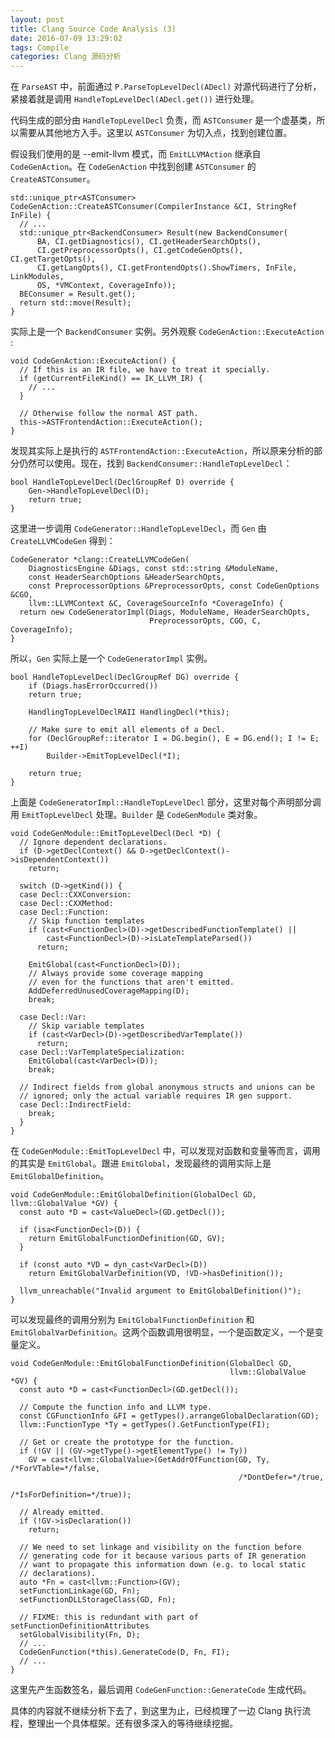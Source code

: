 ```yaml
---
layout: post
title: Clang Source Code Analysis (3)
date: 2016-07-09 13:29:02
tags: Compile
categories: Clang 源码分析
---
```


在 `ParseAST` 中，前面通过 `P.ParseTopLevelDecl(ADecl)` 对源代码进行了分析，紧接着就是调用 `HandleTopLevelDecl(ADecl.get())` 进行处理。

<!-- more -->

代码生成的部分由 `HandleTopLevelDecl` 负责，而 `ASTConsumer` 是一个虚基类，所以需要从其他地方入手。这里以 `ASTConsumer` 为切入点，找到创建位置。

假设我们使用的是 --emit-llvm 模式，而 `EmitLLVMAction` 继承自 `CodeGenAction`。在 `CodeGenAction` 中找到创建 `ASTConsumer` 的 `CreateASTConsumer`。

```
std::unique_ptr<ASTConsumer>
CodeGenAction::CreateASTConsumer(CompilerInstance &CI, StringRef InFile) {
  // ...
  std::unique_ptr<BackendConsumer> Result(new BackendConsumer(
      BA, CI.getDiagnostics(), CI.getHeaderSearchOpts(),
      CI.getPreprocessorOpts(), CI.getCodeGenOpts(), CI.getTargetOpts(),
      CI.getLangOpts(), CI.getFrontendOpts().ShowTimers, InFile, LinkModules,
      OS, *VMContext, CoverageInfo));
  BEConsumer = Result.get();
  return std::move(Result);
}
```

实际上是一个 `BackendConsumer` 实例。另外观察 `CodeGenAction::ExecuteAction` :

```
void CodeGenAction::ExecuteAction() {
  // If this is an IR file, we have to treat it specially.
  if (getCurrentFileKind() == IK_LLVM_IR) {
    // ...
  }

  // Otherwise follow the normal AST path.
  this->ASTFrontendAction::ExecuteAction();
}
```

发现其实际上是执行的 `ASTFrontendAction::ExecuteAction`，所以原来分析的部分仍然可以使用。现在，找到 `BackendConsumer::HandleTopLevelDecl`：

```
bool HandleTopLevelDecl(DeclGroupRef D) override {
    Gen->HandleTopLevelDecl(D);
    return true;
}
```

这里进一步调用 `CodeGenerator::HandleTopLevelDecl`，而 `Gen` 由 `CreateLLVMCodeGen` 得到：

```
CodeGenerator *clang::CreateLLVMCodeGen(
    DiagnosticsEngine &Diags, const std::string &ModuleName,
    const HeaderSearchOptions &HeaderSearchOpts,
    const PreprocessorOptions &PreprocessorOpts, const CodeGenOptions &CGO,
    llvm::LLVMContext &C, CoverageSourceInfo *CoverageInfo) {
  return new CodeGeneratorImpl(Diags, ModuleName, HeaderSearchOpts,
                               PreprocessorOpts, CGO, C, CoverageInfo);
}
```

所以，`Gen` 实际上是一个 `CodeGeneratorImpl` 实例。

```
bool HandleTopLevelDecl(DeclGroupRef DG) override {
    if (Diags.hasErrorOccurred())
    return true;

    HandlingTopLevelDeclRAII HandlingDecl(*this);

    // Make sure to emit all elements of a Decl.
    for (DeclGroupRef::iterator I = DG.begin(), E = DG.end(); I != E; ++I)
        Builder->EmitTopLevelDecl(*I);

    return true;
}
```

上面是 `CodeGeneratorImpl::HandleTopLevelDecl` 部分，这里对每个声明部分调用 `EmitTopLevelDecl` 处理。`Builder` 是 `CodeGenModule` 类对象。

```
void CodeGenModule::EmitTopLevelDecl(Decl *D) {
  // Ignore dependent declarations.
  if (D->getDeclContext() && D->getDeclContext()->isDependentContext())
    return;

  switch (D->getKind()) {
  case Decl::CXXConversion:
  case Decl::CXXMethod:
  case Decl::Function:
    // Skip function templates
    if (cast<FunctionDecl>(D)->getDescribedFunctionTemplate() ||
        cast<FunctionDecl>(D)->isLateTemplateParsed())
      return;

    EmitGlobal(cast<FunctionDecl>(D));
    // Always provide some coverage mapping
    // even for the functions that aren't emitted.
    AddDeferredUnusedCoverageMapping(D);
    break;

  case Decl::Var:
    // Skip variable templates
    if (cast<VarDecl>(D)->getDescribedVarTemplate())
      return;
  case Decl::VarTemplateSpecialization:
    EmitGlobal(cast<VarDecl>(D));
    break;

  // Indirect fields from global anonymous structs and unions can be
  // ignored; only the actual variable requires IR gen support.
  case Decl::IndirectField:
    break;
  }
}
```

在 `CodeGenModule::EmitTopLevelDecl` 中，可以发现对函数和变量等而言，调用的其实是 `EmitGlobal`。跟进 `EmitGlobal`，发现最终的调用实际上是 `EmitGlobalDefinition`。

```
void CodeGenModule::EmitGlobalDefinition(GlobalDecl GD, llvm::GlobalValue *GV) {
  const auto *D = cast<ValueDecl>(GD.getDecl());

  if (isa<FunctionDecl>(D)) {
    return EmitGlobalFunctionDefinition(GD, GV);
  }

  if (const auto *VD = dyn_cast<VarDecl>(D))
    return EmitGlobalVarDefinition(VD, !VD->hasDefinition());
  
  llvm_unreachable("Invalid argument to EmitGlobalDefinition()");
}
```

可以发现最终的调用分别为 `EmitGlobalFunctionDefinition` 和 `EmitGlobalVarDefinition`。这两个函数调用很明显，一个是函数定义，一个是变量定义。

```
void CodeGenModule::EmitGlobalFunctionDefinition(GlobalDecl GD,
                                                 llvm::GlobalValue *GV) {
  const auto *D = cast<FunctionDecl>(GD.getDecl());

  // Compute the function info and LLVM type.
  const CGFunctionInfo &FI = getTypes().arrangeGlobalDeclaration(GD);
  llvm::FunctionType *Ty = getTypes().GetFunctionType(FI);

  // Get or create the prototype for the function.
  if (!GV || (GV->getType()->getElementType() != Ty))
    GV = cast<llvm::GlobalValue>(GetAddrOfFunction(GD, Ty, /*ForVTable=*/false,
                                                   /*DontDefer=*/true,
                                                   /*IsForDefinition=*/true));

  // Already emitted.
  if (!GV->isDeclaration())
    return;

  // We need to set linkage and visibility on the function before
  // generating code for it because various parts of IR generation
  // want to propagate this information down (e.g. to local static
  // declarations).
  auto *Fn = cast<llvm::Function>(GV);
  setFunctionLinkage(GD, Fn);
  setFunctionDLLStorageClass(GD, Fn);

  // FIXME: this is redundant with part of setFunctionDefinitionAttributes
  setGlobalVisibility(Fn, D);
  // ...
  CodeGenFunction(*this).GenerateCode(D, Fn, FI);
  // ...
}
```

这里先产生函数签名，最后调用 `CodeGenFunction::GenerateCode` 生成代码。

具体的内容就不继续分析下去了，到这里为止，已经梳理了一边 Clang 执行流程，整理出一个具体框架。还有很多深入的等待继续挖掘。